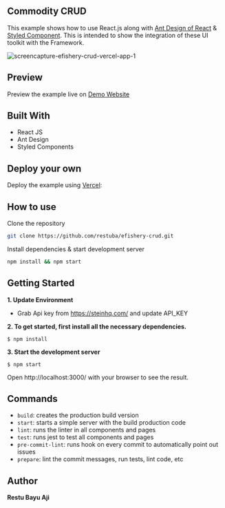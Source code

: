 ## Commodity CRUD

This example shows how to use React.js along with [Ant Design of React](https://ant.design) & [Styled Component](https://styled-components.com/). This is intended to show the integration of these UI toolkit with the Framework.

![screencapture-efishery-crud-vercel-app-1](https://user-images.githubusercontent.com/49330712/186552934-7645fc74-9760-49ec-a460-5cf7b6d0485f.png)


## Preview

Preview the example live on [Demo Website](https://efishery-crud.vercel.app/)


## Built With

- React JS
- Ant Design
- Styled Components


## Deploy your own

Deploy the example using [Vercel](https://vercel.com/):


## How to use

Clone the repository
```bash
git clone https://github.com/restuba/efishery-crud.git
```

Install dependencies & start development server
```bash
npm install && npm start
```

## Getting Started

**1. Update Environment**

- Grab Api key from https://steinhq.com/ and update API_KEY

**2. To get started, first install all the necessary dependencies.**

```
$ npm install
```

**3. Start the development server**

```
$ npm start
```

Open http://localhost:3000/ with your browser to see the result.

## Commands

- `build`: creates the production build version
- `start`: starts a simple server with the build production code
- `lint`: runs the linter in all components and pages
- `test`: runs jest to test all components and pages
- `pre-commit-lint`: runs hook on every commit to automatically point out issues 
- `prepare`: lint the commit messages, run tests, lint code, etc

## Author

**Restu Bayu Aji**
